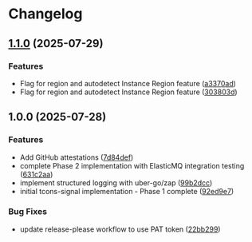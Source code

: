 # Changelog

## [1.1.0](https://github.com/TerraConstructs/signal-aws/compare/v1.0.0...v1.1.0) (2025-07-29)


### Features

* Flag for region and autodetect Instance Region feature ([a3370ad](https://github.com/TerraConstructs/signal-aws/commit/a3370add4dab81864965a5f16ed00a2e5a965dec))
* Flag for region and autodetect Instance Region feature ([303803d](https://github.com/TerraConstructs/signal-aws/commit/303803d13e159bf97a5058dd8c78def8ce2b2876))

## 1.0.0 (2025-07-28)


### Features

* Add GitHub attestations ([7d84def](https://github.com/TerraConstructs/signal-aws/commit/7d84defe5a96caffd0f7218e400c7a7fa7147349))
* complete Phase 2 implementation with ElasticMQ integration testing ([631c2aa](https://github.com/TerraConstructs/signal-aws/commit/631c2aab93e3bfcf9cd74ca40ad71c004065caf1))
* implement structured logging with uber-go/zap ([99b2dcc](https://github.com/TerraConstructs/signal-aws/commit/99b2dcc99d9045994824fd57c4d29d0bc56b03c8))
* initial tcons-signal implementation - Phase 1 complete ([92ed9e7](https://github.com/TerraConstructs/signal-aws/commit/92ed9e78ab285b9a31d6891ec4935ddf78e48fbf))


### Bug Fixes

* update release-please workflow to use PAT token ([22bb299](https://github.com/TerraConstructs/signal-aws/commit/22bb2992ce95dfc4986251c809f216636f74b36d))
